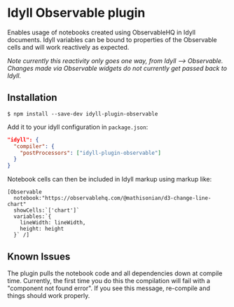 

# Idyll Observable plugin

Enables usage of notebooks created using ObservableHQ in Idyll documents. Idyll
variables can be bound to properties of the Observable cells and will
work reactively as expected.

_Note currently this reactivity only goes one way, from Idyll --> Observable. Changes made via Observable widgets do not currently get passed back to Idyll._

## Installation

```
$ npm install --save-dev idyll-plugin-observable
```

Add it to your idyll configuration in `package.json`:

```json
"idyll": {
  "compiler": {
    "postProcessors": ["idyll-plugin-observable"]
  }
}
```

Notebook cells can then be included in Idyll markup using markup like:

```
[Observable
  notebook:"https://observablehq.com/@mathisonian/d3-change-line-chart"
  showCells:`['chart']`
  variables:`{
    lineWidth: lineWidth,
    height: height
  }` /]
```

## Known Issues

The plugin pulls the notebook code and all dependencies down at compile time. Currently, the first time you do this
the compilation will fail with a "component not found error". If you see this message, re-compile and things should
work properly.

